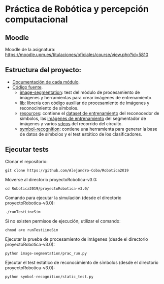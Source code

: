 # Práctica de Robótica y percepción computacional

## Moodle
Moodle de la asignatura: https://moodle.upm.es/titulaciones/oficiales/course/view.php?id=5810

## Estructura del proyecto:
- [Documentación de cada módulo](doc/).
- [Código fuente](proyectoRobotica-v3.0/).
  - [image-segmentation](proyectoRobotica-v3.0/image-segmentation): test del módulo de procesamiento de imágenes y herramientas para crear imágenes de entrenamiento.
  - [lib](proyectoRobotica-v3.0/lib): librería con código auxiliar de procesamiento de imágenes y reconocimiento de símbolos.
  - [resources](proyectoRobotica-v3.0/resources): contiene el [dataset de entrenamiento](proyectoRobotica-v3.0/resources/dataset) del reconocedor de símbolos, las [imágenes de entrenamiento](proyectoRobotica-v3.0/resources/imgs) del segmentador de imágenes y varios [vdeos](proyectoRobotica-v3.0/resources/videos/) del recorrido del circuito.
  - [symbol-recognition](proyectoRobotica-v3.0/symbol-recognition): contiene una herramienta para generar la base de datos de símbolos y el test estático de los clasificadores.
## Ejecutar tests
Clonar el repositorio:
```
git clone https://github.com/Alejandro-Cobo/Robotica2019
```
Moverse al directorio proyectoRobotica-v3.0:
```
cd Robotica2019/proyectoRobotica-v3.0/
```
Comando para ejecutar la simulación (desde el directorio proyectoRobotica-v3.0):
```
./runTestLineSim
```
Si no existen permisos de ejecución, utilizar el comando:
```
chmod a+x runTestLineSim
```
Ejecutar la prueba de procesamiento de imágenes (desde el directorio proyectoRobotica-v3.0):
```
python image-segmentation/prac_run.py
```
Ejecutar el test estático de reconocimiento de símbolos (desde el directorio proyectoRobotica-v3.0):
```
python symbol-recognition/static_test.py
```

